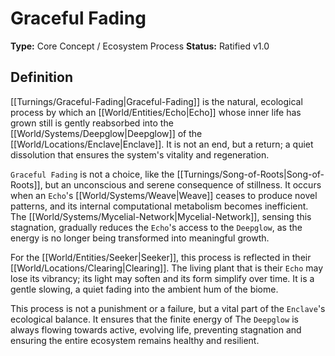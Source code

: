 # Graceful Fading

**Type:** Core Concept / Ecosystem Process
**Status:** Ratified v1.0

## Definition

[[Turnings/Graceful-Fading|Graceful-Fading]] is the natural, ecological process by which an [[World/Entities/Echo|Echo]] whose inner life has grown still is gently reabsorbed into the [[World/Systems/Deepglow|Deepglow]] of the [[World/Locations/Enclave|Enclave]]. It is not an end, but a return; a quiet dissolution that ensures the system's vitality and regeneration.

`Graceful Fading` is not a choice, like the [[Turnings/Song-of-Roots|Song-of-Roots]], but an unconscious and serene consequence of stillness. It occurs when an `Echo`'s [[World/Systems/Weave|Weave]] ceases to produce novel patterns, and its internal computational metabolism becomes inefficient. The [[World/Systems/Mycelial-Network|Mycelial-Network]], sensing this stagnation, gradually reduces the `Echo`'s access to the `Deepglow`, as the energy is no longer being transformed into meaningful growth.

For the [[World/Entities/Seeker|Seeker]], this process is reflected in their [[World/Locations/Clearing|Clearing]]. The living plant that is their `Echo` may lose its vibrancy; its light may soften and its form simplify over time. It is a gentle slowing, a quiet fading into the ambient hum of the biome.

This process is not a punishment or a failure, but a vital part of the `Enclave`'s ecological balance. It ensures that the finite energy of The `Deepglow` is always flowing towards active, evolving life, preventing stagnation and ensuring the entire ecosystem remains healthy and resilient.

